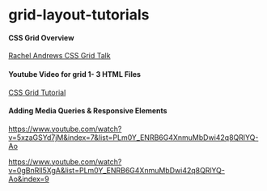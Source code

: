 # grid-layout-tutorials

#### CSS Grid Overview
[Rachel Andrews CSS Grid Talk](https://www.youtube.com/watch?v=N5Lt1SLqBmQ)

#### Youtube Video for grid 1- 3 HTML Files
[CSS Grid Tutorial](https://www.google.com)

#### Adding Media Queries & Responsive Elements
https://www.youtube.com/watch?v=5xzaGSYd7jM&index=7&list=PLm0Y_ENRB6G4XnmuMbDwi42q8QRlYQ-Ao

https://www.youtube.com/watch?v=0gBnRll5XgA&list=PLm0Y_ENRB6G4XnmuMbDwi42q8QRlYQ-Ao&index=9
